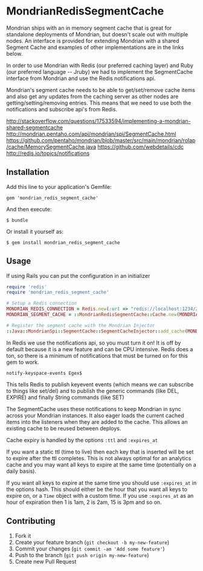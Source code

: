 # MondrianRedisSegmentCache

Mondrian ships with an in memory segment cache that is great for standalone deployments of Mondrian, but doesn't
scale out with multiple nodes.  An interface is provided for extending Mondrian with a shared Segment Cache and
examples of other implementations are in the links below.

In order to use Mondrian with Redis (our preferred caching layer) and Ruby (our preferred language -- Jruby) we had
to implement the SegmentCache interface from Mondrian and use the Redis notifications api.

Mondrian's segment cache needs to be able to get/set/remove cache items and also get any updates from the caching server
as other nodes are getting/setting/removing entries.  This means that we need to use both the notifications and subscribe
api's from Redis.

http://stackoverflow.com/questions/17533594/implementing-a-mondrian-shared-segmentcache
http://mondrian.pentaho.com/api/mondrian/spi/SegmentCache.html
https://github.com/pentaho/mondrian/blob/master/src/main/mondrian/rolap/cache/MemorySegmentCache.java
https://github.com/webdetails/cdc
http://redis.io/topics/notifications

## Installation

Add this line to your application's Gemfile:

    gem 'mondrian_redis_segment_cache'

And then execute:

    $ bundle

Or install it yourself as:

    $ gem install mondrian_redis_segment_cache

## Usage

If using Rails you can put the configuration in an initializer

```ruby
require 'redis'
require 'mondrian_redis_segment_cache'

# Setup a Redis connection
MONDRIAN_REDIS_CONNECTION = Redis.new(:url => "redis://localhost:1234/2")
MONDRIAN_SEGMENT_CACHE = ::MondrianRedisSegmentCache::Cache.new(MONDRIAN_REDIS_CONNECTION)

# Register the segment cache with the Mondrian Injector
::Java::MondrianSpi::SegmentCache::SegmentCacheInjector::add_cache(MONDRIAN_SEGMENT_CACHE)
```

In Redis we use the notifications api, so you must turn it on!
It is off by default because it is a new feature and can be CPU intensive. Redis does a ton, so there is a minimum of notifications
that must be turned on for this gem to work.

`notify-keyspace-events Egex$`

This tells Redis to publish keyevent events (which means we can subscribe to things like set/del) and to publish the generic commands
(like DEL, EXPIRE) and finally String commands (like SET)

The SegmentCache uses these notifications to keep Mondrian in sync across your Mondrian instances.
It also eager loads the current cached items into the listeners when they are added to the cache.  This allows
an existing cache to be reused between deploys.

Cache expiry is handled by the options `:ttl` and `:expires_at`

If you want a static ttl (time to live) then each key that is inserted will be set to expire after the ttl completes.  This is
not always optimal for an analytics cache and you may want all keys to expire at the same time (potentially on a daily basis).

If you want all keys to expire at the same time you should use `:expires_at` in the options hash. This should either be the hour
that you want all keys to expire on, or a `Time` object with a custom time. If you use `:expires_at` as an hour of expiration then
1 is 1am, 2 is 2am, 15 is 3pm and so on.


## Contributing

1. Fork it
2. Create your feature branch (`git checkout -b my-new-feature`)
3. Commit your changes (`git commit -am 'Add some feature'`)
4. Push to the branch (`git push origin my-new-feature`)
5. Create new Pull Request
